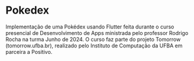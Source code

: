 # Pokedex
Implementação de uma Pokédex usando Flutter feita durante o curso presencial de Desenvolvimento de Apps ministrada pelo professor Rodrigo Rocha na turma Junho de 2024. O curso faz parte do projeto Tomorrow (tomorrow.ufba.br), realizado pelo Instituto de Computação da UFBA em parceira a Positivo.
